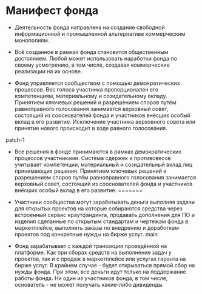 # Манифест фонда

- Деятельность фонда направлена на создание свободной информационной и промышленной альтернативе коммерческим монополиям.

- Всё созданное в рамках фонда становится общественным достоянием. Любой может использовать наработки фонда по своему усмотрению, в том числе, создавая коммерческие реализации на их основе.

- Фонд управляется сообществом с помощью демократических процессов. Вес голоса участника пропорционален его компетенциям, материальному и созидательному вкладу. Принятием ключевых решений и разрешением споров путём равноправного голосования занимается верховный совет, состоящий из сооснователей фонда и участников внёсших особый вклад в его развитие. Исключение участника верховного совета или принятие нового происходит в ходе равного голосования.

patch-1
- Все решения в фонде принимаются в рамках демократических процессов  участниками. Система сдержек и противовесов учитывает компетенции, материальный и созидательный вклад лиц принимающих решения. Принятием ключевых решений и разрешением споров путём равноправного голосования занимается верховный совет, состоящий из сооснователей фонда и участников внёсших особый вклад в его развитие.
=======
- Участники сообщества могут зарабатывать деньги выполняя задачи для открытых проектов на которые собираются средства через встроенный сервис краутфандинга, продавать дополнения для ПО и изделия сделанные по открытым стандартам и чертежам фонда в маркетплейсе, выполнять заказы по внедрению и доработкам проектов под конкретные нужды на бирже услуг.
 main

- Фонд зарабатывает с каждой транзакции проведённой на платформе. Как при сборах средств на выполнение задач у проектов, так и с продаж в маркетплейсе или услугах гаранта на бирже услуг. В крайнем случае - будет открываться прямой сбор на нужды фонда. При этом, все деньги идут только на поддержание работы фонда. Ни один из участников фонда, в том числе, основатель - не может получать какие-либо дивиденды.
